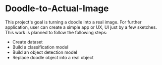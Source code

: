 # Doodle-to-Actual-Image
This project's goal is turning a doodle into a real image. For further application, user can create a simple app or UX, UI just by a few sketches. This work is planned to follow the following steps:
- Create dataset 
- Build a classification model 
- Build an object detection model
- Replace doodle object into a real object


